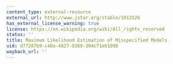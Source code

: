```yaml
---
content_type: external-resource
external_url: http://www.jstor.org/stable/1912526
has_external_license_warning: true
license: https://en.wikipedia.org/wiki/All_rights_reserved
status: ''
title: Maximum Likelihood Estimation of Misspecified Models
uid: d77287b9-c40a-4827-9369-304cf1e61098
wayback_url: ''
---
```

